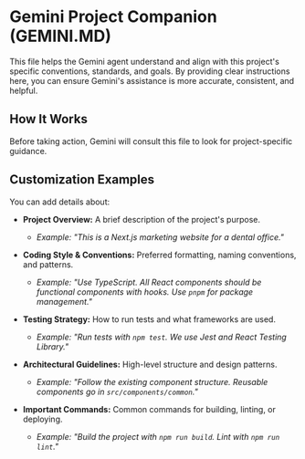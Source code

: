 # Gemini Project Companion (GEMINI.MD)

This file helps the Gemini agent understand and align with this project's specific conventions, standards, and goals. By providing clear instructions here, you can ensure Gemini's assistance is more accurate, consistent, and helpful.

## How It Works

Before taking action, Gemini will consult this file to look for project-specific guidance.

## Customization Examples

You can add details about:

*   **Project Overview:** A brief description of the project's purpose.
    *   *Example: "This is a Next.js marketing website for a dental office."*

*   **Coding Style & Conventions:** Preferred formatting, naming conventions, and patterns.
    *   *Example: "Use TypeScript. All React components should be functional components with hooks. Use `pnpm` for package management."*

*   **Testing Strategy:** How to run tests and what frameworks are used.
    *   *Example: "Run tests with `npm test`. We use Jest and React Testing Library."*

*   **Architectural Guidelines:** High-level structure and design patterns.
    *   *Example: "Follow the existing component structure. Reusable components go in `src/components/common`."*

*   **Important Commands:** Common commands for building, linting, or deploying.
    *   *Example: "Build the project with `npm run build`. Lint with `npm run lint`."*
